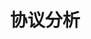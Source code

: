 ---
title:              协议分析
description:        通过wireshark抓包分析网页加载全流程
pdf_url:            /files/network/final.pdf
preview_image_url:  files/network/final.png
tags:
    - 计算机网络
    - 
    - 
---
